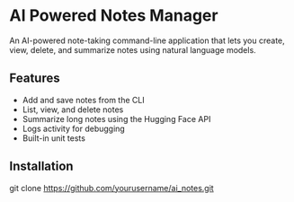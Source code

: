 # AI Powered Notes Manager 

An AI-powered note-taking command-line application that lets you create, view, delete, and summarize notes using natural language models.

## Features
- Add and save notes from the CLI
- List, view, and delete notes
- Summarize long notes using the Hugging Face API
- Logs activity for debugging
- Built-in unit tests

## Installation
git clone https://github.com/yourusername/ai_notes.git

